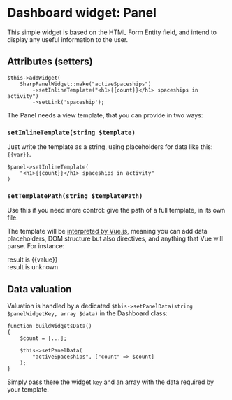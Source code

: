 # Dashboard widget: Panel

This simple widget is based on the HTML Form Entity field, and intend to display any useful information to the user.

## Attributes (setters)

    $this->addWidget(
        SharpPanelWidget::make("activeSpaceships")
            ->setInlineTemplate("<h1>{{count}}</h1> spaceships in activity")
            ->setLink('spaceship');

The Panel needs a view template, that you can provide in two ways:

### `setInlineTemplate(string $template)`

Just write the template as a string, using placeholders for data like this: `{{var}}`.

    $panel->setInlineTemplate(
        "<h1>{{count}}</h1> spaceships in activity"
    )


### `setTemplatePath(string $templatePath)`

Use this if you need more control: give the path of a full template, in its own file.

The template will be [interpreted by Vue.js](https://vuejs.org/v2/guide/syntax.html), meaning you can add data placeholders, DOM structure but also directives, and anything that Vue will parse. For instance:

<div v-if="show">result is {{value}}</div>
<div v-else>result is unknown</div>



## Data valuation

Valuation is handled by a dedicated `$this->setPanelData(string $panelWidgetKey, array $data)` in the Dashboard class:

    function buildWidgetsData()
    {
        $count = [...];
        
        $this->setPanelData(
            "activeSpaceships", ["count" => $count]
        );
    }

Simply pass there the widget `key` and an array with the data required by your template.